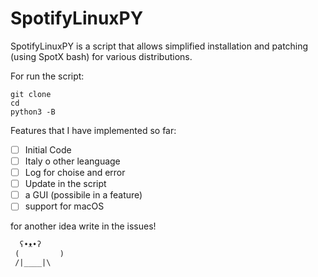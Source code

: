 # SpotifyLinuxPY

 SpotifyLinuxPY is a script that allows simplified installation and patching (using SpotX bash) for various distributions.

For run the script:
 ```
 git clone 
 cd 
 python3 -B
 ```

 Features that I have implemented so far:
 - [ ] Initial Code
 - [ ] Italy o other leanguage
 - [ ] Log for choise and error
 - [ ] Update in the script
 - [ ] a GUI (possibile in a feature)
 - [ ] support for macOS

for another idea write in the issues!

```
  ʕ•ᴥ•ʔ
 (         )
 /|____|\ 
 ```